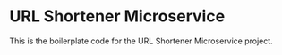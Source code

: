 # URL Shortener Microservice

This is the boilerplate code for the URL Shortener Microservice project.